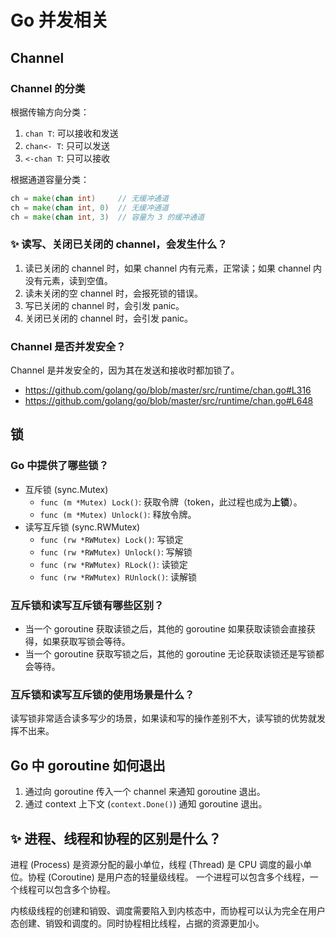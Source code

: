 # Go 并发相关

## Channel

### Channel 的分类

根据传输方向分类：

1. `chan T`: 可以接收和发送
2. `chan<- T`: 只可以发送
3. `<-chan T`: 只可以接收

根据通道容量分类：

```go
ch = make(chan int)     // 无缓冲通道
ch = make(chan int, 0)  // 无缓冲通道
ch = make(chan int, 3)  // 容量为 3 的缓冲通道
```

### ✨ 读写、关闭已关闭的 channel，会发生什么？

1. 读已关闭的 channel 时，如果 channel 内有元素，正常读；如果 channel 内没有元素，读到空值。
2. 读未关闭的空 channel 时，会报死锁的错误。
3. 写已关闭的 channel 时，会引发 panic。
4. 关闭已关闭的 channel 时，会引发 panic。

### Channel 是否并发安全？

Channel 是并发安全的，因为其在发送和接收时都加锁了。

- https://github.com/golang/go/blob/master/src/runtime/chan.go#L316
- https://github.com/golang/go/blob/master/src/runtime/chan.go#L648

## 锁

### Go 中提供了哪些锁？

- 互斥锁 (sync.Mutex)
  - `func (m *Mutex) Lock()`: 获取令牌（token，此过程也成为**上锁**）。
  - `func (m *Mutex) Unlock()`: 释放令牌。
- 读写互斥锁 (sync.RWMutex)
  - `func (rw *RWMutex) Lock()`: 写锁定
  - `func (rw *RWMutex) Unlock()`: 写解锁
  - `func (rw *RWMutex) RLock()`: 读锁定
  - `func (rw *RWMutex) RUnlock()`: 读解锁

### 互斥锁和读写互斥锁有哪些区别？

- 当一个 goroutine 获取读锁之后，其他的 goroutine 如果获取读锁会直接获得，如果获取写锁会等待。
- 当一个 goroutine 获取写锁之后，其他的 goroutine 无论获取读锁还是写锁都会等待。

### 互斥锁和读写互斥锁的使用场景是什么？

读写锁非常适合读多写少的场景，如果读和写的操作差别不大，读写锁的优势就发挥不出来。

## Go 中 goroutine 如何退出

1. 通过向 goroutine 传入一个 channel 来通知 goroutine 退出。
2. 通过 context 上下文 (`context.Done()`) 通知 goroutine 退出。

## ✨ 进程、线程和协程的区别是什么？

进程 (Process) 是资源分配的最小单位，线程 (Thread) 是 CPU 调度的最小单位。协程 (Coroutine) 是用户态的轻量级线程。
一个进程可以包含多个线程，一个线程可以包含多个协程。

内核级线程的创建和销毁、调度需要陷入到内核态中，而协程可以认为完全在用户态创建、销毁和调度的。同时协程相比线程，占据的资源更加小。

